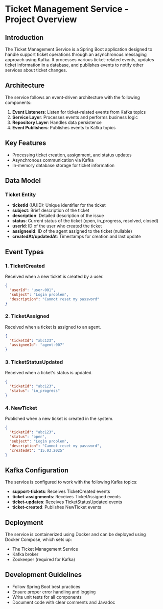 # Ticket Management Service - Project Overview

## Introduction
The Ticket Management Service is a Spring Boot application designed to handle support ticket operations through an asynchronous messaging approach using Kafka. It processes various ticket-related events, updates ticket information in a database, and publishes events to notify other services about ticket changes.

## Architecture
The service follows an event-driven architecture with the following components:

1. **Event Listeners**: Listen for ticket-related events from Kafka topics
2. **Service Layer**: Processes events and performs business logic
3. **Repository Layer**: Handles data persistence
4. **Event Publishers**: Publishes events to Kafka topics

## Key Features
- Processing ticket creation, assignment, and status updates
- Asynchronous communication via Kafka
- In-memory database storage for ticket information

## Data Model

### Ticket Entity
- **ticketId** (UUID): Unique identifier for the ticket
- **subject**: Brief description of the ticket
- **description**: Detailed description of the issue
- **status**: Current status of the ticket (open, in_progress, resolved, closed)
- **userId**: ID of the user who created the ticket
- **assigneeId**: ID of the agent assigned to the ticket (nullable)
- **createdAt/updatedAt**: Timestamps for creation and last update

## Event Types

### 1. TicketCreated
Received when a new ticket is created by a user.
```json
{
  "userId": "user-001",
  "subject": "Login problem",
  "description": "Cannot reset my password"
}
```

### 2. TicketAssigned
Received when a ticket is assigned to an agent.
```json
{
  "ticketId": "abc123",
  "assigneeId": "agent-007"
}
```

### 3. TicketStatusUpdated
Received when a ticket's status is updated.
```json
{
  "ticketId": "abc123",
  "status": "in_progress"
}
```

### 4. NewTicket
Published when a new ticket is created in the system.
```json
{
  "ticketId": "abc123",
  "status": "open",
  "subject": "Login problem",
  "description": "Cannot reset my password",
  "createdAt": "15.03.2025"
}
```

## Kafka Configuration
The service is configured to work with the following Kafka topics:
- **support-tickets**: Receives TicketCreated events
- **ticket-assignments**: Receives TicketAssigned events
- **ticket-updates**: Receives TicketStatusUpdated events
- **ticket-created**: Publishes NewTicket events

## Deployment
The service is containerized using Docker and can be deployed using Docker Compose, which sets up:
- The Ticket Management Service
- Kafka broker
- Zookeeper (required for Kafka)

## Development Guidelines
- Follow Spring Boot best practices
- Ensure proper error handling and logging
- Write unit tests for all components
- Document code with clear comments and Javadoc